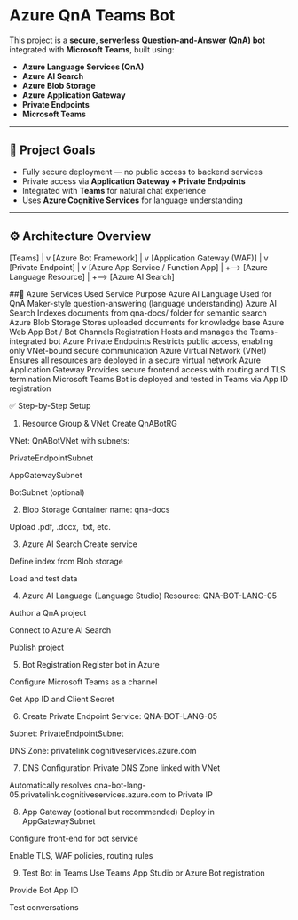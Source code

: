 # Azure QnA Teams Bot

This project is a **secure, serverless Question-and-Answer (QnA) bot** integrated with **Microsoft Teams**, built using:

- **Azure Language Services (QnA)**
- **Azure AI Search**
- **Azure Blob Storage**
- **Azure Application Gateway**
- **Private Endpoints**
- **Microsoft Teams**

---

## 🔐 Project Goals

- Fully secure deployment — no public access to backend services
- Private access via **Application Gateway + Private Endpoints**
- Integrated with **Teams** for natural chat experience
- Uses **Azure Cognitive Services** for language understanding

---

## ⚙️ Architecture Overview

[Teams]
|
v
[Azure Bot Framework]
|
v
[Application Gateway (WAF)]
|
v
[Private Endpoint]
|
v
[Azure App Service / Function App]
|
+--> [Azure Language Resource]
|
+--> [Azure AI Search]

##🔧 Azure Services Used
Service	Purpose
Azure AI Language	Used for QnA Maker-style question-answering (language understanding)
Azure AI Search	Indexes documents from qna-docs/ folder for semantic search
Azure Blob Storage	Stores uploaded documents for knowledge base
Azure Web App Bot / Bot Channels Registration	Hosts and manages the Teams-integrated bot
Azure Private Endpoints	Restricts public access, enabling only VNet-bound secure communication
Azure Virtual Network (VNet)	Ensures all resources are deployed in a secure virtual network
Azure Application Gateway	Provides secure frontend access with routing and TLS termination
Microsoft Teams	Bot is deployed and tested in Teams via App ID registration

✅ Step-by-Step Setup
1. Resource Group & VNet
Create QnABotRG

VNet: QnABotVNet with subnets:

PrivateEndpointSubnet

AppGatewaySubnet

BotSubnet (optional)

2. Blob Storage
Container name: qna-docs

Upload .pdf, .docx, .txt, etc.

3. Azure AI Search
Create service

Define index from Blob storage

Load and test data

4. Azure AI Language (Language Studio)
Resource: QNA-BOT-LANG-05

Author a QnA project

Connect to Azure AI Search

Publish project

5. Bot Registration
Register bot in Azure

Configure Microsoft Teams as a channel

Get App ID and Client Secret

6. Create Private Endpoint
Service: QNA-BOT-LANG-05

Subnet: PrivateEndpointSubnet

DNS Zone: privatelink.cognitiveservices.azure.com

7. DNS Configuration
Private DNS Zone linked with VNet

Automatically resolves qna-bot-lang-05.privatelink.cognitiveservices.azure.com to Private IP

8. App Gateway (optional but recommended)
Deploy in AppGatewaySubnet

Configure front-end for bot service

Enable TLS, WAF policies, routing rules

9. Test Bot in Teams
Use Teams App Studio or Azure Bot registration

Provide Bot App ID

Test conversations
